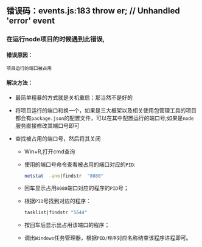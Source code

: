 ## 错误码：events.js:183 throw er; // Unhandled 'error' event

### 在运行node项目的时候遇到此错误,

#### 错误原因：

```txt
项目运行的端口被占用
```

#### 解决方法：

+ 最简单粗暴的方式就是关机重启；那当然不是好的

+ 将项目运行的端口和换一个，如果是三大框架以及相关使用包管理工具的项目都会有`package.json`的配置文件，可以在其中配置运行的端口号;如果是`node`服务直接修改其端口号即可

+ 查找被占用的端口号，然后将其关闭

  + Win+R,打开cmd查询

  + 使用的端口号命令查看被占用的端口对应的`PID`:
  
    ```bash
    netstat  -ano|findstr  "8080"
    ```
  
  + 回车显示占用`8080`端口对应的程序的`PID`号；
  
  + 根据`PID`号找到对应的程序：
  
    ```bash
    tasklist|findstr "5644"
    ```
  
  + 按回车后显示出占用该端口的程序；
  
  + 调出`Windows`任务管理器，根据`PID/程序`对应名称结束该程序进程即可。
  